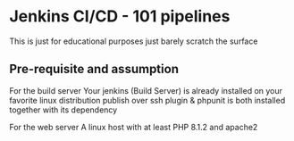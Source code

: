 # Jenkins CI/CD - 101 pipelines

This is just for educational purposes just barely scratch the surface

## Pre-requisite and assumption

For the build server
Your jenkins (Build Server) is already installed on your favorite linux distribution
publish over ssh plugin & phpunit is both installed together with its dependency

For the web server
A linux host with at least PHP 8.1.2 and apache2

